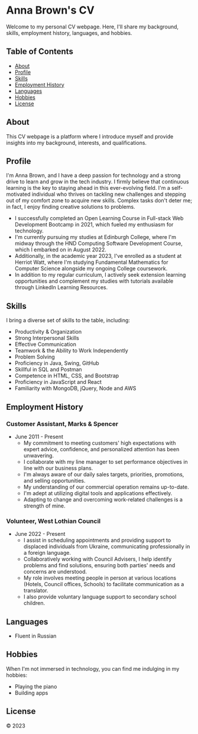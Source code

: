 # Anna Brown's CV

Welcome to my personal CV webpage. Here, I'll share my background, skills, employment history, languages, and hobbies.

## Table of Contents
- [About](#about)
- [Profile](#profile)
- [Skills](#skills)
- [Employment History](#employment-history)
- [Languages](#languages)
- [Hobbies](#hobbies)
- [License](#license)

## About

This CV webpage is a platform where I introduce myself and provide insights into my background, interests, and qualifications.

## Profile

I'm Anna Brown, and I have a deep passion for technology and a strong drive to learn and grow in the tech industry. I firmly believe that continuous learning is the key to staying ahead in this ever-evolving field. I'm a self-motivated individual who thrives on tackling new challenges and stepping out of my comfort zone to acquire new skills. Complex tasks don't deter me; in fact, I enjoy finding creative solutions to problems.

- I successfully completed an Open Learning Course in Full-stack Web Development Bootcamp in 2021, which fueled my enthusiasm for technology.
- I'm currently pursuing my studies at Edinburgh College, where I'm midway through the HND Computing Software Development Course, which I embarked on in August 2022.
- Additionally, in the academic year 2023, I've enrolled as a student at Herriot Watt, where I'm studying Fundamental Mathematics for Computer Science alongside my ongoing College coursework.
- In addition to my regular curriculum, I actively seek extension learning opportunities and complement my studies with tutorials available through LinkedIn Learning Resources.

## Skills

I bring a diverse set of skills to the table, including:

- Productivity & Organization
- Strong Interpersonal Skills
- Effective Communication
- Teamwork & the Ability to Work Independently
- Problem Solving
- Proficiency in Java, Swing, GitHub
- Skillful in SQL and Postman
- Competence in HTML, CSS, and Bootstrap
- Proficiency in JavaScript and React
- Familiarity with MongoDB, jQuery, Node and AWS

## Employment History

### Customer Assistant, Marks & Spencer
- June 2011 - Present
    - My commitment to meeting customers' high expectations with expert advice, confidence, and personalized attention has been unwavering.
    - I collaborate with my line manager to set performance objectives in line with our business plans.
    - I'm always aware of our daily sales targets, priorities, promotions, and selling opportunities.
    - My understanding of our commercial operation remains up-to-date.
    - I'm adept at utilizing digital tools and applications effectively.
    - Adapting to change and overcoming work-related challenges is a strength of mine.

### Volunteer, West Lothian Council
- June 2022 - Present
    - I assist in scheduling appointments and providing support to displaced individuals from Ukraine, communicating professionally in a foreign language.
    - Collaboratively working with Council Advisers, I help identify problems and find solutions, ensuring both parties' needs and concerns are understood.
    - My role involves meeting people in person at various locations (Hotels, Council offices, Schools) to facilitate communication as a translator.
    - I also provide voluntary language support to secondary school children.

## Languages

- Fluent in Russian

## Hobbies

When I'm not immersed in technology, you can find me indulging in my hobbies:

- Playing the piano
- Building apps

## License

&copy; 2023
